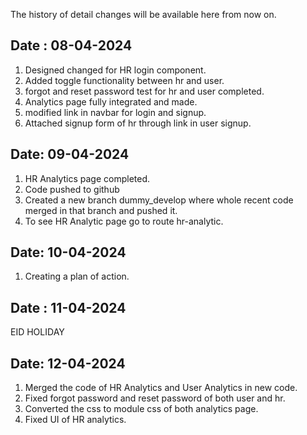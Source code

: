 The history of detail changes will be available here from now on.

## Date : 08-04-2024

1. Designed changed for HR login component.
2. Added toggle functionality between hr and user.
3. forgot and reset password test for hr and user completed.
4. Analytics page fully integrated and made.
5. modified link in navbar for login and signup.
6. Attached signup form of hr through link in user signup.

## Date: 09-04-2024

1. HR Analytics page completed.
2. Code pushed to github
3. Created a new branch dummy_develop where whole recent code merged in that
   branch and pushed it.
4. To see HR Analytic page go to route hr-analytic.

## Date: 10-04-2024

1. Creating a plan of action.

## Date : 11-04-2024

EID HOLIDAY

## Date: 12-04-2024

1. Merged the code of HR Analytics and User Analytics in new code.
2. Fixed forgot password and reset password of both user and hr.
3. Converted the css to module css of both analytics page.
4. Fixed UI of HR analytics.
